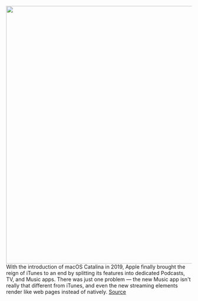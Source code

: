 <img src='https://cdn.vox-cdn.com/thumbor/1ExR5GZCUWUNE66s03uddTx1CzM=/0x0:2040x1360/1200x800/filters:focal(857x517:1183x843)/cdn.vox-cdn.com/uploads/chorus_image/image/70289449/acastro_180927_1777_apple_music_0001.0.jpg' width='700px' /><br/>
With the introduction of macOS Catalina in 2019, Apple finally brought the reign of iTunes to an end by splitting its features into dedicated Podcasts, TV, and Music apps. There was just one problem — the new Music app isn't really that different from iTunes, and even the new streaming elements render like web pages instead of natively.
<a href='https://www.theverge.com/2021/12/17/22843024/apple-music-web-views-macos-monterey-streaming-itunes'> Source <a/>